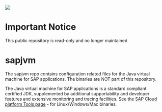 ![](https://img.shields.io/badge/STATUS-NOT%20CURRENTLY%20MAINTAINED-red.svg?longCache=true&style=flat)

# Important Notice
This public repository is read-only and no longer maintained.


# sapjvm
The sapjvm repo contains configuration related files for the Java virtual machine for SAP applications.
The binaries are NOT part of this repository.

The Java virtual machine for SAP applications is a standard compliant certified JDK, supplemented by additional supportability and developer features and extensive monitoring and tracing facilities.
See the [SAP Cloud platform Tools page](https://tools.hana.ondemand.com/#cloud) - for Linux/Windows/Mac binaries.

